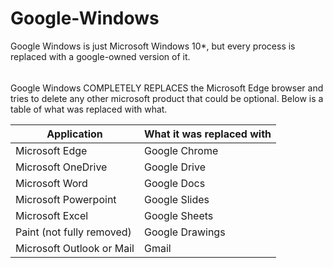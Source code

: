 # Google-Windows
Google Windows is just Microsoft Windows 10*, but every process is replaced with a google-owned version of it.
######
Google Windows COMPLETELY REPLACES the Microsoft Edge browser and tries to delete any other microsoft product that could be optional. Below is a table of what was replaced with what.

|Application  | What it was replaced with |
|--|--|
| Microsoft Edge | Google Chrome |
| Microsoft OneDrive | Google Drive |
| Microsoft Word | Google Docs |
| Microsoft Powerpoint | Google Slides |
| Microsoft Excel | Google Sheets |
| Paint (not fully removed) | Google Drawings |
| Microsoft Outlook or Mail | Gmail |
